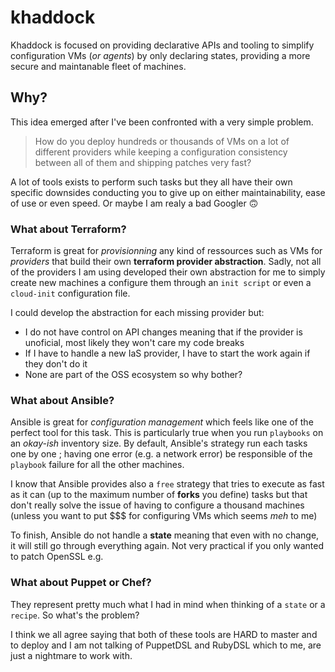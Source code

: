 # khaddock

Khaddock is focused on providing declarative APIs and tooling to simplify configuration VMs (_or agents_) by only declaring states, providing a more secure and maintanable fleet of machines.

## Why?

This idea emerged after I've been confronted with a very simple problem. 

> How do you deploy hundreds or thousands of VMs on a lot of different providers while keeping a configuration consistency between all of them and shipping
> patches very fast?

A lot of tools exists to perform such tasks but they all have their own specific downsides conducting you to give up on either maintainability, ease of use or even speed. Or maybe I am realy a bad Googler 🙃

### What about Terraform?

Terraform is great for _provisionning_ any kind of ressources such as VMs for _providers_ that build their own **terraform provider abstraction**. Sadly, not all of the providers I am using developed their own abstraction for me to simply create new machines a configure them through an `init script` or even a `cloud-init` configuration file.

I could develop the abstraction for each missing provider but:
  - I do not have control on API changes meaning that if the provider is unoficial, most likely they won't care my code breaks
  - If I have to handle a new IaS provider, I have to start the work again if they don't do it
  - None are part of the OSS ecosystem so why bother?

### What about Ansible?

Ansible is great for _configuration management_ which feels like one of the perfect tool for this task. This is particularly true when you run `playbooks` on an _okay-ish_ inventory size. By default, Ansible's strategy run each tasks one by one ; having one error (e.g. a network error) be responsible of the `playbook` failure for all the other machines.

I know that Ansible provides also a `free` strategy that tries to execute as fast as it can (up to the maximum number of **forks** you define) tasks but that don't really solve the issue of having to configure a thousand machines (unless you want to put $$$ for configuring VMs which seems _meh_ to me)

To finish, Ansible do not handle a **state** meaning that even with no change, it will still go through everything again. Not very practical if you only wanted to patch OpenSSL e.g.

### What about Puppet or Chef?

They represent pretty much what I had in mind when thinking of a `state` or a `recipe`. So what's the problem?

I think we all agree saying that both of these tools are HARD to master and to deploy and I am not talking of PuppetDSL and RubyDSL which to me, are just a nightmare to work with.
